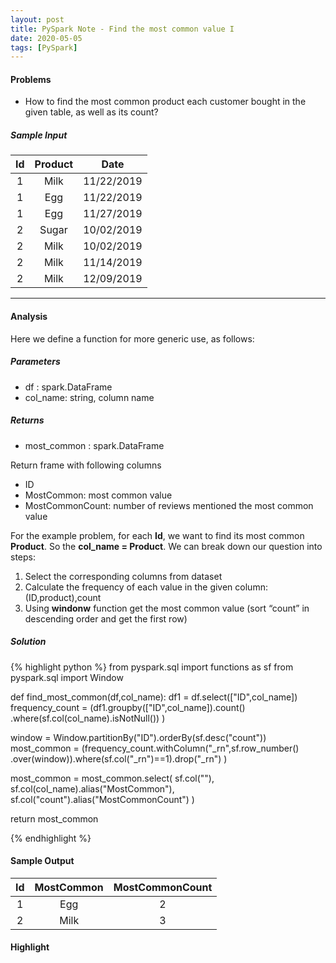 ```yaml
---
layout: post
title: PySpark Note - Find the most common value I
date: 2020-05-05
tags: [PySpark]
---
```


#### Problems ####
* How to find the most common product each customer bought in the given table, as well as its count?

##### Sample Input #####

| Id |  Product  | Date       |
|:--:|:---------:| :---------:|
|  1 |   Milk    | 11/22/2019 |
|  1 |    Egg    | 11/22/2019 |
|  1 |    Egg    | 11/27/2019 |
|  2 |   Sugar   | 10/02/2019 |
|  2 |   Milk    | 10/02/2019 |
|  2 |   Milk    | 11/14/2019 |
|  2 |   Milk    | 12/09/2019 |

***

#### Analysis ####

Here we define a function for more generic use, as follows:  

##### Parameters #####
* df : spark.DataFrame
* col_name: string, column name

##### Returns #####
* most_common : spark.DataFrame

Return frame with following columns
* ID
* MostCommon: most common value
* MostCommonCount: number of reviews mentioned the most common value

For the example problem, for each **Id**, we want to find its most common **Product**.
So the **col_name = Product**. We can break down our question into steps:
1. Select the corresponding columns from dataset
2. Calculate the frequency of each value in the given column: (ID,product),count
3. Using **windonw** function get the most common value (sort “count” in descending order and get the first row)

##### Solution #####

{% highlight python %}
from pyspark.sql import functions as sf
from pyspark.sql import Window

def find_most_common(df,col_name):
  df1 = df.select(["ID",col_name])
  frequency_count = (df1.groupby(["ID",col_name]).count()
                       .where(sf.col(col_name).isNotNull())
  )

  window = Window.partitionBy("ID").orderBy(sf.desc("count"))
  most_common = (frequency_count.withColumn("_rn",sf.row_number()
                      .over(window)).where(sf.col("_rn")==1).drop("_rn")
  )

  most_common = most_common.select(
                      sf.col(""),
                      sf.col(col_name).alias("MostCommon"),
                      sf.col("count").alias("MostCommonCount")
  )

  return most_common

{% endhighlight %}


#### Sample Output ####

| Id |  MostCommon  | MostCommonCount |
|:--:|:------------:| :--------------:|
|  1 |    Egg       | 2               |
|  2 |    Milk      | 3               |

#### Highlight ####
